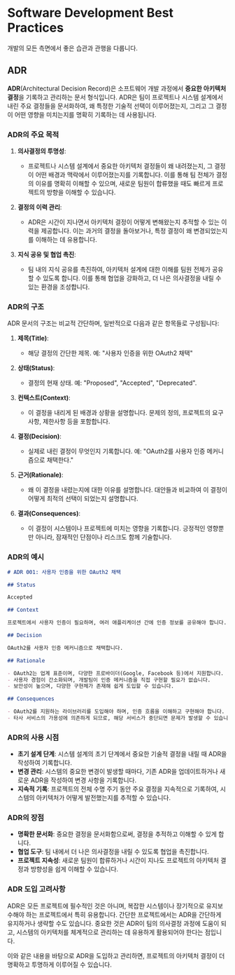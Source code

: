 # Software Development Best Practices

개발의 모든 측면에서 좋은 습관과 관행을 다룹니다.

## ADR

**ADR**(Architectural Decision Record)은 소프트웨어 개발 과정에서 **중요한 아키텍처 결정**을 기록하고 관리하는 문서 형식입니다. ADR은 팀이 프로젝트나 시스템 설계에서 내린 주요 결정들을 문서화하여, 왜 특정한 기술적 선택이 이루어졌는지, 그리고 그 결정이 어떤 영향을 미치는지를 명확히 기록하는 데 사용됩니다.

### **ADR의 주요 목적**

1. **의사결정의 투명성**:

   - 프로젝트나 시스템 설계에서 중요한 아키텍처 결정들이 왜 내려졌는지, 그 결정이 어떤 배경과 맥락에서 이루어졌는지를 기록합니다. 이를 통해 팀 전체가 결정의 이유를 명확히 이해할 수 있으며, 새로운 팀원이 합류했을 때도 빠르게 프로젝트의 방향을 이해할 수 있습니다.

2. **결정의 이력 관리**:

   - ADR은 시간이 지나면서 아키텍처 결정이 어떻게 변해왔는지 추적할 수 있는 이력을 제공합니다. 이는 과거의 결정을 돌아보거나, 특정 결정이 왜 변경되었는지를 이해하는 데 유용합니다.

3. **지식 공유 및 협업 촉진**:
   - 팀 내의 지식 공유를 촉진하여, 아키텍처 설계에 대한 이해를 팀원 전체가 공유할 수 있도록 합니다. 이를 통해 협업을 강화하고, 더 나은 의사결정을 내릴 수 있는 환경을 조성합니다.

### **ADR의 구조**

ADR 문서의 구조는 비교적 간단하며, 일반적으로 다음과 같은 항목들로 구성됩니다:

1. **제목(Title)**:

   - 해당 결정의 간단한 제목. 예: "사용자 인증을 위한 OAuth2 채택"

2. **상태(Status)**:

   - 결정의 현재 상태. 예: "Proposed", "Accepted", "Deprecated".

3. **컨텍스트(Context)**:

   - 이 결정을 내리게 된 배경과 상황을 설명합니다. 문제의 정의, 프로젝트의 요구사항, 제한사항 등을 포함합니다.

4. **결정(Decision)**:

   - 실제로 내린 결정이 무엇인지 기록합니다. 예: "OAuth2를 사용자 인증 메커니즘으로 채택한다."

5. **근거(Rationale)**:

   - 왜 이 결정을 내렸는지에 대한 이유를 설명합니다. 대안들과 비교하여 이 결정이 어떻게 최적의 선택이 되었는지 설명합니다.

6. **결과(Consequences)**:
   - 이 결정이 시스템이나 프로젝트에 미치는 영향을 기록합니다. 긍정적인 영향뿐만 아니라, 잠재적인 단점이나 리스크도 함께 기술합니다.

### **ADR의 예시**

```markdown
# ADR 001: 사용자 인증을 위한 OAuth2 채택

## Status

Accepted

## Context

프로젝트에서 사용자 인증이 필요하며, 여러 애플리케이션 간에 인증 정보를 공유해야 합니다. 사용자의 로그인 경험을 간소화하고, 보안이 중요한 요소입니다.

## Decision

OAuth2를 사용자 인증 메커니즘으로 채택합니다.

## Rationale

- OAuth2는 업계 표준이며, 다양한 프로바이더(Google, Facebook 등)에서 지원합니다.
- 사용자 경험이 간소화되며, 개발팀이 인증 메커니즘을 직접 구현할 필요가 없습니다.
- 보안성이 높으며, 다양한 구현체가 존재해 쉽게 도입할 수 있습니다.

## Consequences

- OAuth2를 지원하는 라이브러리를 도입해야 하며, 인증 흐름을 이해하고 구현해야 합니다.
- 타사 서비스의 가용성에 의존하게 되므로, 해당 서비스가 중단되면 문제가 발생할 수 있습니다.
```

### **ADR의 사용 시점**

- **초기 설계 단계**: 시스템 설계의 초기 단계에서 중요한 기술적 결정을 내릴 때 ADR을 작성하여 기록합니다.
- **변경 관리**: 시스템의 중요한 변경이 발생할 때마다, 기존 ADR을 업데이트하거나 새로운 ADR을 작성하여 변경 사항을 기록합니다.
- **지속적 기록**: 프로젝트의 전체 수명 주기 동안 주요 결정을 지속적으로 기록하여, 시스템의 아키텍처가 어떻게 발전했는지를 추적할 수 있습니다.

### **ADR의 장점**

- **명확한 문서화**: 중요한 결정을 문서화함으로써, 결정을 추적하고 이해할 수 있게 합니다.
- **협업 도구**: 팀 내에서 더 나은 의사결정을 내릴 수 있도록 협업을 촉진합니다.
- **프로젝트 지속성**: 새로운 팀원이 합류하거나 시간이 지나도 프로젝트의 아키텍처 결정과 방향성을 쉽게 이해할 수 있습니다.

### **ADR 도입 고려사항**

ADR은 모든 프로젝트에 필수적인 것은 아니며, 복잡한 시스템이나 장기적으로 유지보수해야 하는 프로젝트에서 특히 유용합니다. 간단한 프로젝트에서는 ADR을 간단하게 유지하거나 생략할 수도 있습니다. 중요한 것은 ADR이 팀의 의사결정 과정에 도움이 되고, 시스템의 아키텍처를 체계적으로 관리하는 데 유용하게 활용되어야 한다는 점입니다.

이와 같은 내용을 바탕으로 ADR을 도입하고 관리하면, 프로젝트의 아키텍처 결정이 더 명확하고 투명하게 이루어질 수 있습니다.

<br>
<br>
